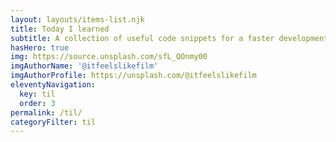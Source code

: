 ```yaml
---
layout: layouts/items-list.njk
title: Today I learned
subtitle: A collection of useful code snippets for a faster development
hasHero: true
img: https://source.unsplash.com/sfL_QOnmy00
imgAuthorName: '@itfeelslikefilm'
imgAuthorProfile: https://unsplash.com/@itfeelslikefilm
eleventyNavigation:
  key: til
  order: 3
permalink: /til/
categoryFilter: til
---
```

